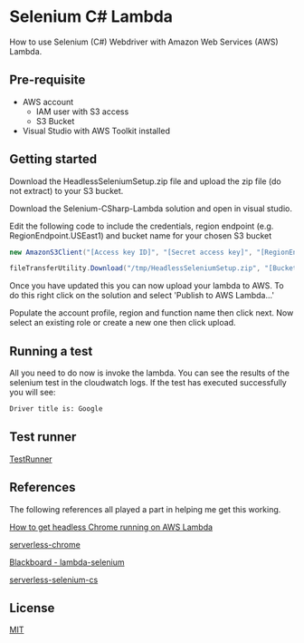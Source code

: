 # Selenium C# Lambda

How to use Selenium (C#) Webdriver with Amazon Web Services (AWS) Lambda.

## Pre-requisite

* AWS account
    * IAM user with S3 access
    * S3 Bucket
* Visual Studio with AWS Toolkit installed

## Getting started

Download the HeadlessSeleniumSetup.zip file and upload the zip file (do not extract) to your S3 bucket.

Download the Selenium-CSharp-Lambda solution and open in visual studio. 

Edit the following code to include the credentials, region endpoint (e.g. RegionEndpoint.USEast1) and bucket name for your chosen S3 bucket

```csharp
new AmazonS3Client("[Access key ID]", "[Secret access key]", "[RegionEndpoint]"));

fileTransferUtility.Download("/tmp/HeadlessSeleniumSetup.zip", "[Bucket]", "HeadlessSeleniumSetup.zip");
```

Once you have updated this you can now upload your lambda to AWS. To do this right click on the solution and select 'Publish to AWS Lambda...'

Populate the account profile, region and function name then click next. Now select an existing role or create a new one then click upload.

## Running a test

All you need to do now is invoke the lambda. You can see the results of the selenium test in the cloudwatch logs. If the test has executed successfully you will see:

```bash
Driver title is: Google
```

## Test runner

[TestRunner](https://github.com/ideagenplc/Selenium-CSharp-Lambda/tree/master/Selenium-CSharp-TestRunner "TestRunner")

## References

The following references all played a part in helping me get this working.

[How to get headless Chrome running on AWS Lambda](https://medium.com/@marco.luethy/running-headless-chrome-on-aws-lambda-fa82ad33a9eb "How to get headless Chrome running on AWS Lambda")

[serverless-chrome](https://github.com/adieuadieu/serverless-chrome "serverless-chrome")

[Blackboard - lambda-selenium](https://github.com/blackboard/lambda-selenium "lambda-selenium")

[serverless-selenium-cs](https://github.com/Scott-Meyer/serverless-selenium-cs "serverless-selenium-cs")



## License
[MIT](https://choosealicense.com/licenses/mit/)
